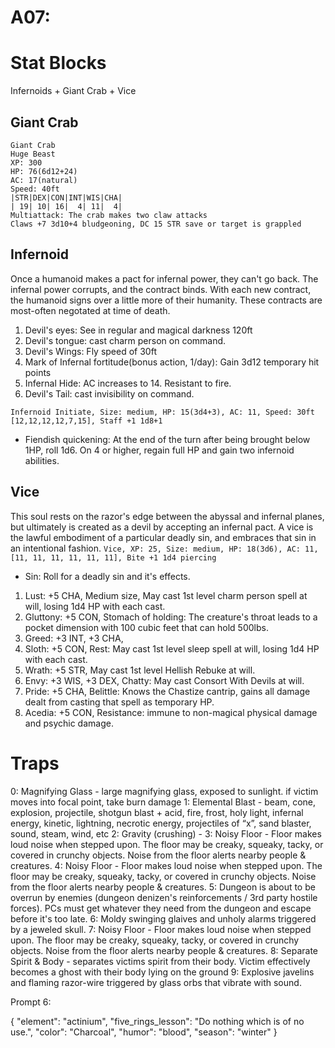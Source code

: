 # A07:

# Stat Blocks
Infernoids + Giant Crab + Vice

## Giant Crab
```
Giant Crab
Huge Beast
XP: 300
HP: 76(6d12+24)
AC: 17(natural)
Speed: 40ft
|STR|DEX|CON|INT|WIS|CHA|
| 19| 10| 16|  4| 11|  4|
Multiattack: The crab makes two claw attacks
Claws +7 3d10+4 bludgeoning, DC 15 STR save or target is grappled
```

## Infernoid
Once a humanoid makes a pact for infernal power, they can't go back. The infernal power corrupts, and the contract binds. With each new contract, the humanoid signs over a little more of their humanity. These contracts are most-often negotated at time of death.

1. Devil's eyes: See in regular and magical darkness 120ft
2. Devil's tongue: cast charm person on command.
3. Devil's Wings: Fly speed of 30ft 
4. Mark of Infernal fortitude(bonus action, 1/day): Gain 3d12 temporary hit points
5. Infernal Hide: AC increases to 14. Resistant to fire.
6. Devil's Tail: cast invisibility on command.


`Infernoid Initiate, Size: medium, HP: 15(3d4+3), AC: 11, Speed: 30ft [12,12,12,12,7,15], Staff +1 1d8+1`
- Fiendish quickening: At the end of the turn after being brought below 1HP, roll 1d6. On 4 or higher, regain full HP and gain two infernoid abilities.


## Vice
This soul rests on the razor's edge between the abyssal and infernal planes, but ultimately is created as a devil by accepting an infernal pact. A vice is the lawful embodiment of a particular deadly sin, and embraces that sin in an intentional fashion.
`Vice, XP: 25, Size: medium, HP: 18(3d6), AC: 11, [11, 11, 11, 11, 11, 11], Bite +1 1d4 piercing`
- Sin: Roll for a deadly sin and it's effects.
1. Lust: +5 CHA, Medium size, May cast 1st level charm person spell at will, losing 1d4 HP with each cast.
2. Gluttony: +5 CON, Stomach of holding: The creature's throat leads to a pocket dimension with 100 cubic feet that can hold 500lbs.
3. Greed: +3 INT, +3 CHA, 
4. Sloth: +5 CON, Rest: May cast 1st level sleep spell at will, losing 1d4 HP with each cast.
5. Wrath: +5 STR, May cast 1st level Hellish Rebuke at will.
6. Envy: +3 WIS, +3 DEX, Chatty: May cast Consort With Devils at will.
7. Pride: +5 CHA, Belittle: Knows the Chastize cantrip, gains all damage dealt from casting that spell as temporary HP.
8. Acedia: +5 CON, Resistance: immune to non-magical physical damage and psychic damage.


# Traps
0: Magnifying Glass - large magnifying glass, exposed to sunlight. if victim moves into focal point, take burn damage
1: Elemental Blast - beam, cone, explosion, projectile, shotgun blast + acid, fire, frost, holy light, infernal energy, kinetic, lightning, necrotic energy, projectiles of “x”, sand blaster, sound, steam, wind, etc
2: Gravity (crushing) -
3:  Noisy Floor - Floor makes loud noise when stepped upon. The floor may be creaky, squeaky, tacky, or covered in crunchy objects. Noise from the floor alerts nearby people & creatures.
4:  Noisy Floor - Floor makes loud noise when stepped upon. The floor may be creaky, squeaky, tacky, or covered in crunchy objects. Noise from the floor alerts nearby people & creatures.
5:  Dungeon is about to be overrun by enemies (dungeon denizen's reinforcements / 3rd party hostile forces). PCs must get whatever they need from the dungeon and escape before it's too late.
6: Moldy swinging glaives and unholy alarms triggered by a jeweled skull.
7:  Noisy Floor - Floor makes loud noise when stepped upon. The floor may be creaky, squeaky, tacky, or covered in crunchy objects. Noise from the floor alerts nearby people & creatures.
8: Separate Spirit & Body - separates victims spirit from their body. Victim effectively becomes a ghost with their body lying on the ground
9: Explosive javelins and flaming razor-wire triggered by glass orbs that vibrate with sound.

Prompt 6:

{
    "element": "actinium",
    "five_rings_lesson": "Do nothing which is of no use.",
    "color": "Charcoal",
    "humor": "blood",
    "season": "winter"
}
